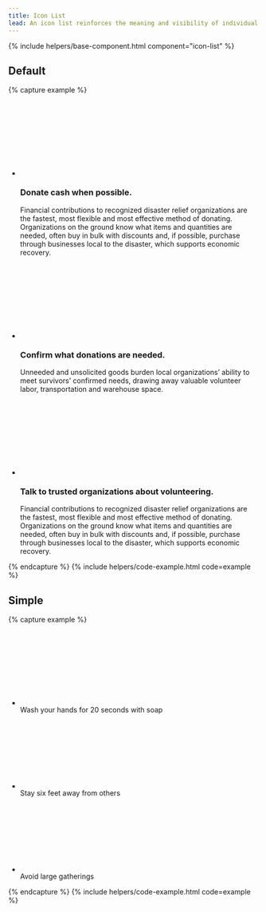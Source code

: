 ```yaml
---
title: Icon List
lead: An icon list reinforces the meaning and visibility of individual list items with a leading icon.
---
```


{% include helpers/base-component.html component="icon-list" %}

## Default

{% capture example %}
    <ul class="usa-icon-list">
  <li class="usa-icon-list__item">
    <div class="usa-icon-list__icon text-green">
      <svg class="usa-icon" aria-hidden="true" role="img">
        <use xlink:href="/assets/img/sprite.svg#check_circle"></use>
      </svg>
    </div>
    <div class="usa-icon-list__content">
      <h3 class="usa-icon-list__title">Donate cash when possible.</h3>
      <p>
        Financial contributions to recognized disaster relief organizations are
        the fastest, most flexible and most effective method of donating.
        Organizations on the ground know what items and quantities are needed,
        often buy in bulk with discounts and, if possible, purchase through
        businesses local to the disaster, which supports economic recovery.
      </p>
    </div>
  </li>
  <li class="usa-icon-list__item">
    <div class="usa-icon-list__icon text-green">
      <svg class="usa-icon" aria-hidden="true" role="img">
        <use xlink:href="/assets/img/sprite.svg#check_circle"></use>
      </svg>
    </div>
    <div class="usa-icon-list__content">
      <h3 class="usa-icon-list__title">Confirm what donations are needed.</h3>
      <p>
        Unneeded and unsolicited goods burden local organizations’ ability to
        meet survivors’ confirmed needs, drawing away valuable volunteer labor,
        transportation and warehouse space.
      </p>
    </div>
  </li>
  <li class="usa-icon-list__item">
    <div class="usa-icon-list__icon text-green">
      <svg class="usa-icon" aria-hidden="true" role="img">
        <use xlink:href="/assets/img/sprite.svg#check_circle"></use>
      </svg>
    </div>
    <div class="usa-icon-list__content">
      <h3 class="usa-icon-list__title">
        Talk to trusted organizations about volunteering.
      </h3>
      <p>
        Financial contributions to recognized disaster relief organizations are
        the fastest, most flexible and most effective method of donating.
        Organizations on the ground know what items and quantities are needed,
        often buy in bulk with discounts and, if possible, purchase through
        businesses local to the disaster, which supports economic recovery.
      </p>
    </div>
  </li>
</ul>
{% endcapture %}
{% include helpers/code-example.html code=example %}

## Simple 

{% capture example %}
    <ul class="usa-icon-list">
  <li class="usa-icon-list__item">
    <div class="usa-icon-list__icon text-green">
      <svg class="usa-icon" aria-hidden="true" role="img">
        <use xlink:href="/assets/img/sprite.svg#check_circle"></use>
      </svg>
    </div>
    <div class="usa-icon-list__content">
      Wash your hands for 20 seconds with soap
    </div>
  </li>
  <li class="usa-icon-list__item">
    <div class="usa-icon-list__icon text-green">
      <svg class="usa-icon" aria-hidden="true" role="img">
        <use xlink:href="/assets/img/sprite.svg#check_circle"></use>
      </svg>
    </div>
    <div class="usa-icon-list__content">Stay six feet away from others</div>
  </li>
  <li class="usa-icon-list__item">
    <div class="usa-icon-list__icon text-red">
      <svg class="usa-icon" aria-hidden="true" role="img">
        <use xlink:href="/assets/img/sprite.svg#cancel"></use>
      </svg>
    </div>
    <div class="usa-icon-list__content">Avoid large gatherings</div>
  </li>
</ul>
{% endcapture %}
{% include helpers/code-example.html code=example %}